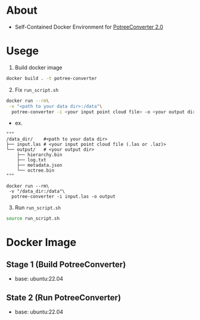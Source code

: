 # About
- Self-Contained Docker Environment for [PotreeConverter 2.0](https://github.com/potree/PotreeConverter.git)

# Usege
1. Build docker image
~~~bash
docker build . -t potree-converter
~~~
2. Fix `run_script.sh`
~~~run_script.sh
docker run --rm\
 -v "<path to your data dir>:/data"\
  potree-converter -i <your input point cloud file> -o <your output dir>
~~~
- ex.
~~~
"""
/data_dir/    #<path to your data dir>
├── input.las # <your input point cloud file (.las or .laz)>
└── output/   # <your output dir>
    ├── hierarchy.bin
    ├── log.txt
    ├── metadata.json
    └── octree.bin
"""

docker run --rm\
 -v "/data_dir:/data"\
  potree-converter -i input.las -o output
~~~

3. Run `run_script.sh`
~~~bash
source run_script.sh
~~~

# Docker Image
## Stage 1 (Build PotreeConverter)
- base: ubuntu:22.04
## State 2 (Run PotreeConverter)
- base: ubuntu:22.04